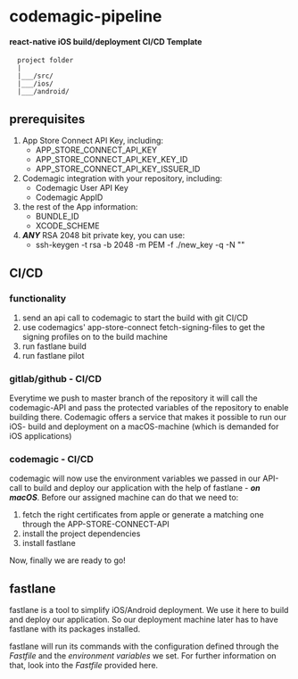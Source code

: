 # codemagic-pipeline
#### react-native iOS build/deployment CI/CD Template

      project folder
      |
      |___/src/
      |___/ios/
      |___/android/

## prerequisites 
1. App Store Connect API Key, including:
   - APP_STORE_CONNECT_API_KEY
   - APP_STORE_CONNECT_API_KEY_KEY_ID
   - APP_STORE_CONNECT_API_KEY_ISSUER_ID
2. Codemagic integration with your repository, including:
    - Codemagic User API Key
    - Codemagic AppID
3. the rest of the App information:
    - BUNDLE_ID
    - XCODE_SCHEME
4. <b>*ANY*</b> RSA 2048 bit private key, you can use:
   - ssh-keygen -t rsa -b 2048 -m PEM -f ./new_key -q -N ""
#####


## CI/CD

### functionality
1. send an api call to codemagic to start the build with git CI/CD
2. use codemagics' app-store-connect fetch-signing-files to get the signing profiles on to the build machine
3. run fastlane build
4. run fastlane pilot

### gitlab/github - CI/CD
Everytime we push to master branch of the repository it will call the codemagic-API
and pass the protected variables of the repository to enable building there.
Codemagic offers a service that makes it possible to run our iOS- build and deployment on a macOS-machine (which is demanded for iOS applications)

### codemagic - CI/CD

codemagic will now use the environment variables we passed in our API-call to build and deploy 
our application with the help of fastlane - <b>*on macOS*</b>.
Before our assigned machine can do that we need to:
1. fetch the right certificates from apple or generate a matching one through the APP-STORE-CONNECT-API 
2. install the project dependencies 
3. install fastlane

Now, finally we are ready to go!


## fastlane

fastlane is a tool to simplify iOS/Android deployment. We use it here to build and deploy our application.
So our deployment machine later has to have fastlane with its packages installed. 

fastlane will run its commands with the configuration defined through the *Fastfile* and
the *environment variables* we set. For further information on that, look into the *Fastfile* provided here.


